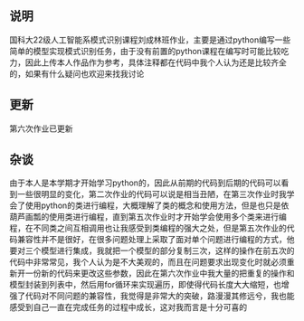 ## 说明
国科大22级人工智能系模式识别课程刘成林班作业，主要是通过python编写一些简单的模型实现模式识别任务，由于没有前置的python课程在编写时可能比较吃力，因此上传本人作品作为参考，具体注释都在代码中我个人认为还是比较齐全的，如果有什么疑问也欢迎来找我讨论
## 更新
第六次作业已更新
## 杂谈
由于本人是本学期才开始学习python的，因此从前期的代码到后期的代码可以看到一些很明显的变化，第二次作业的代码可以说是相当丑陋，在第三次作业时我学会了使用python的类进行编程，大概理解了类的概念和使用方法，但是也只是依葫芦画瓢的使用类进行编程，直到第五次作业时才开始学会使用多个类来进行编程，在不同类之间互相调用也让我感受到类编程的强大之处，但是第五次作业的代码兼容性并不是很好，在很多问题处理上采取了面对单个问题进行编程的方式，他要对三个模型进行集成，我就把一个模型的部分复制三次，这样的操作在前五次的代码中非常常见，我个人认为是不大美观的，而且在问题要求出现变化时就必须重新开一份新的代码来更改这些参数，因此在第六次作业中我大量的把重复的操作和模型封装到列表中，然后用for循环来实现遍历，即使得代码长度大大缩短，也增强了代码对不同问题的兼容性，我觉得是非常大的突破，路漫漫其修远兮，我也能感受到自己一直在完成任务的过程中成长，这对我而言是十分可喜的
